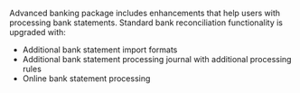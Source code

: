 Advanced banking package includes enhancements that help users with processing bank statements. Standard bank reconciliation functionality is upgraded with: 

- Additional bank statement import formats
- Additional bank statement processing journal with additional processing rules
- Online bank statement processing